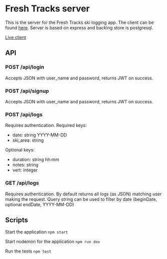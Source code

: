 # Fresh Tracks server

This is the server for the Fresh Tracks ski logging app.  The client can be found [here]([https://github.com/mikirsch/ski-log-client](https://github.com/mikirsch/ski-log-client)).  Server is based on express and backing store is postgresql.

[Live client](https://ski-tracker.mikirsch.now.sh/)

## API
### POST /api/login
Accepts JSON with user_name and password, returns JWT on success.

### POST /api/signup
Accepts JSON with user_name and password, returns JWT on success.

### POST /api/logs
Requires authentication.
Required keys:
* date: string YYYY-MM-DD
* ski_area: string

Optional keys:
* duration: string hh:mm
* notes: string
* vert: integer

### GET /api/logs
Requires authentication.   By default returns all logs (as JSON) matching user making the request.  Query string can be used to filter by date (beginDate, optional endDate, YYYY-MM-DD)

## Scripts

Start the application `npm start`

Start nodemon for the application `npm run dev`

Run the tests `npm test`